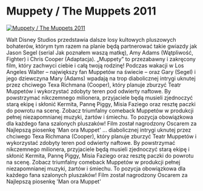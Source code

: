 Muppety / The Muppets 2011 
=============
[![Muppety / The Muppets 2011 ](http://vidos.pl/images/player.gif)](http://vidos.pl/muppety-the-muppets-2011)

 Walt Disney Studios przedstawia dalsze losy kultowych pluszowych bohaterów, którym tym razem na planie będą partnerować takie gwiazdy jak Jason Segel (serial Jak poznałem waszą matkę), Amy Adams (Wątpliwość, Fighter) i Chris Cooper (Adaptacja). „Muppety” to przezabawny i zakręcony film, który zachwyci ciebie i całą twoją rodzinę! Podczas wakacji w Los Angeles Walter – największy fan Muppetów na świecie – oraz Gary (Segel) i jego dziewczyna Mary (Adams) wpadają na trop diabolicznej intrygi uknutej przez chciwego Texa Richmana (Cooper), który planuje zburzyć Teatr Muppetów i wykorzystać zdobyty teren pod odwierty naftowe. By powstrzymać nikczemnego milionera, przyjaciele będą musieli zjednoczyć starą ekipę i skłonić Kermita, Pannę Piggy, Misia Faziego oraz resztę paczki do powrotu na scenę. Zobacz triumfalny comeback Muppetów w produkcji pełnej niezapomnianej muzyki, żartów i śmiechu. To pozycja obowiązkowa dla każdego fana szalonych pluszaków! Film został nagrodzony Oscarem za Najlepszą piosenkę 'Man ora Muppet'   ... diabolicznej intrygi uknutej przez chciwego Texa Richmana (Cooper), który planuje zburzyć Teatr Muppetów i wykorzystać zdobyty teren pod odwierty naftowe. By powstrzymać nikczemnego milionera, przyjaciele będą musieli zjednoczyć starą ekipę i skłonić Kermita, Pannę Piggy, Misia Faziego oraz resztę paczki do powrotu na scenę. Zobacz triumfalny comeback Muppetów w produkcji pełnej niezapomnianej muzyki, żartów i śmiechu. To pozycja obowiązkowa dla każdego fana szalonych pluszaków! Film został nagrodzony Oscarem za Najlepszą piosenkę 'Man ora Muppet'
